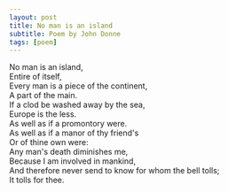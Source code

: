 ```yaml
---
layout: post
title: No man is an island
subtitle: Poem by John Donne
tags: [poem]
---
```


No man is an island,  
Entire of itself,  
Every man is a piece of the continent,  
A part of the main.  
If a clod be washed away by the sea,  
Europe is the less.  
As well as if a promontory were.  
As well as if a manor of thy friend's  
Or of thine own were:  
Any man's death diminishes me,  
Because I am involved in mankind,  
And therefore never send to know for whom the bell tolls;  
It tolls for thee.
